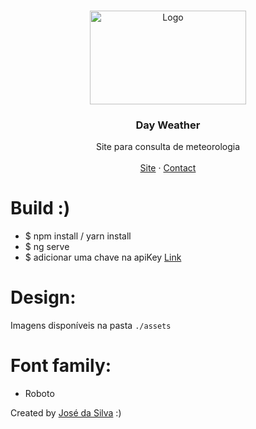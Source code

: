 
<br />
<p align="center">
  <a href="http://www.freepik.com">
    <img src="https://user-images.githubusercontent.com/63254680/162933739-94aec1e6-af16-4e35-9c4f-4b30703fce52.png" alt="Logo" width="250" height="150">
  </a>

  <h3 align="center">Day Weather</h3>

  <p align="center">
    Site para consulta de meteorologia
       <br />
    <br />
    <a href="https://dayweather.netlify.app/?lat=-8.8368&lon=13.2343">Site</a>
    ·
    <a href="https://www.linkedin.com/in/josé-silva12/">Contact</a>
  </p>
</p>



# Build :)
- $ npm install / yarn install<br>
- $ ng serve
- $ adicionar uma chave na apiKey <a href="https://openweathermap.org/api"> Link </a>


# Design:
Imagens disponíveis na pasta `./assets`<br>

# Font family:
- Roboto

Created by  <a href="https://github.com/Silva-jr">José da Silva</a> :)
